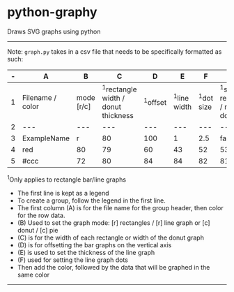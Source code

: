 # python-graphy
Draws SVG graphs using python

***

Note: `graph.py` takes in a csv file that needs to be specifically formatted as such:

|-| A | B | C | D | E | F | G | H |
|---|---|---|---|---|---|---|---|---|
|1|Filename / color|mode [r/c]|<sup>1</sup>rectangle width / donut thickness|<sup>1</sup>offset|<sup>1</sup>line width|<sup>1</sup>dot size|<sup>1</sup>show rectangle / make donut|<sup>1</sup>show line|
|2|---|---|---|---|---|---|---|---|
|3|ExampleName|r|80|100|1|2.5|false|true|
|4|red|80|79|60|43|52|53|60|
|5|#ccc|72|80|84|84|82|81|83|

<sup>1</sup>Only applies to rectangle bar/line graphs

- The first line is kept as a legend
- To create a group, follow the legend in the first line.
- The first column (A) is for the file name for the group header, then color for the row data.
- (B) Used to set the graph mode: [r] rectangles / [r] line graph or [c] donut / [c] pie
- (C) is for the width of each rectangle or width of the donut graph
- (D) is for offsetting the bar graphs on the vertical axis
- (E) is used to set the thickness of the line graph
- (F) used for setting the line graph dots
- Then add the color, followed by the data that will be graphed in the same color


***
